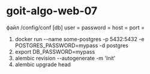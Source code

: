 # goit-algo-web-07
файл /config/conf
[db]
user = 
password = 
host = 
port =

1. docker run --name some-postgres -p 5432:5432 -e POSTGRES_PASSWORD=mypass -d postgres
2. export DB_PASSWORD=mypass
3. alembic revision --autogenerate -m 'Init'
4. alembic upgrade head
